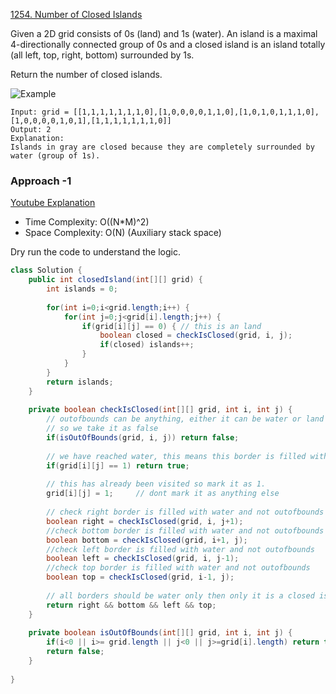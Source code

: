 [1254. Number of Closed Islands](https://leetcode.com/problems/number-of-closed-islands/submissions/)

Given a 2D grid consists of 0s (land) and 1s (water).  An island is a maximal 4-directionally connected group of 0s and a closed island is an island totally (all left, top, right, bottom) surrounded by 1s.

Return the number of closed islands.

![Example](https://assets.leetcode.com/uploads/2019/10/31/sample_3_1610.png)

```text
Input: grid = [[1,1,1,1,1,1,1,0],[1,0,0,0,0,1,1,0],[1,0,1,0,1,1,1,0],[1,0,0,0,0,1,0,1],[1,1,1,1,1,1,1,0]]
Output: 2
Explanation: 
Islands in gray are closed because they are completely surrounded by water (group of 1s).
```

### Approach -1 
[Youtube Explanation](https://www.youtube.com/watch?v=QcY61aBwibI)

- Time Complexity: O((N*M)^2)
- Space Complexity: O(N) (Auxiliary stack space)

Dry run the code to understand the logic.

```java
class Solution {
    public int closedIsland(int[][] grid) {
        int islands = 0;
        
        for(int i=0;i<grid.length;i++) {
            for(int j=0;j<grid[i].length;j++) {
                if(grid[i][j] == 0) { // this is an land
                    boolean closed = checkIsClosed(grid, i, j);
                    if(closed) islands++;
                }  
            }
        }
        return islands;
    }
    
    private boolean checkIsClosed(int[][] grid, int i, int j) {
        // outofbounds can be anything, either it can be water or land
        // so we take it as false
        if(isOutOfBounds(grid, i, j)) return false;
        
        // we have reached water, this means this border is filled with water and is inside grid so return true        
        if(grid[i][j] == 1) return true;
        
        // this has already been visited so mark it as 1.
        grid[i][j] = 1;     // dont mark it as anything else
        
        // check right border is filled with water and not outofbounds
        boolean right = checkIsClosed(grid, i, j+1);
        //check bottom border is filled with water and not outofbounds
        boolean bottom = checkIsClosed(grid, i+1, j);
        //check left border is filled with water and not outofbounds
        boolean left = checkIsClosed(grid, i, j-1);
        //check top border is filled with water and not outofbounds
        boolean top = checkIsClosed(grid, i-1, j);
        
        // all borders should be water only then only it is a closed island
        return right && bottom && left && top; 
    }
    
    private boolean isOutOfBounds(int[][] grid, int i, int j) {
        if(i<0 || i>= grid.length || j<0 || j>=grid[i].length) return true;
        return false;
    }
    
}
```